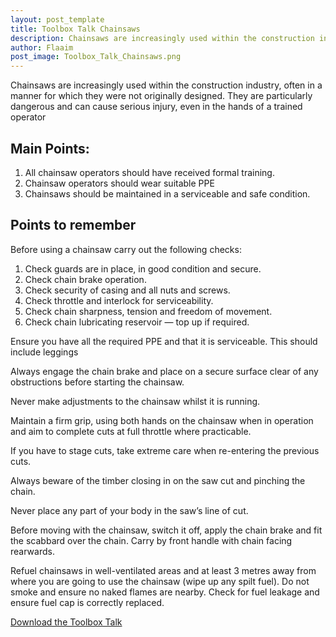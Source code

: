 ```yaml
---
layout: post_template
title: Toolbox Talk Chainsaws
description: Chainsaws are increasingly used within the construction industry, often in a manner for which they were not originally designed. They are particularly dangerous and can cause serious injury, even in the hands of a trained operator
author: Flaaim
post_image: Toolbox_Talk_Chainsaws.png
---
```


Chainsaws are increasingly used within the construction industry, often in a manner for which they were not originally designed. They are particularly dangerous and can cause serious injury, even in the hands of a trained operator

## Main Points:
1. All chainsaw operators should have received formal training. 
2. Chainsaw operators should wear suitable PPE
3. Chainsaws should be maintained in a serviceable and safe condition.

## Points to remember
Before using a chainsaw carry out the following checks:

1. Check guards are in place, in good condition and secure. 
2. Check chain brake operation. 
3. Check security of casing and all nuts and screws. 
4. Check throttle and interlock for serviceability. 
5. Check chain sharpness, tension and freedom of movement. 
6. Check chain lubricating reservoir — top up if required.

Ensure you have all the required PPE and that it is serviceable. This should include leggings

Always engage the chain brake and place on a secure surface clear of any obstructions before starting the chainsaw. 

Never make adjustments to the chainsaw whilst it is running. 

Maintain a firm grip, using both hands on the chainsaw when in operation and aim to complete cuts at full throttle where practicable. 

If you have to stage cuts, take extreme care when re-entering the previous cuts. 

Always beware of the timber closing in on the saw cut and pinching the chain. 

Never place any part of your body in the saw’s line of cut. 

Before moving with the chainsaw, switch it off, apply the chain brake and fit the scabbard over the chain. Carry by front handle with chain facing rearwards. 

Refuel chainsaws in well-ventilated areas and at least 3 metres away from where you are going to use the chainsaw (wipe up any spilt fuel). Do not smoke and ensure no naked flames are nearby. Check for fuel leakage and ensure fuel cap is correctly replaced. 



[Download the Toolbox Talk](https://safetyworkblog.com/assets/template/Toolbox_Talk_Chainsaws.docx)

